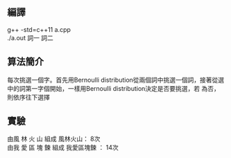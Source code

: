  ## 編譯
 
 g++ -std=c++11 a.cpp   
 ./a.out 詞一 詞二

 ## 算法簡介
 
 每次挑選一個字。首先用Bernoulli distribution從兩個詞中挑選一個詞，接著從選中的詞第一字個開始，一樣用Bernoulli distribution決定是否要挑選，若
 為否，則依序往下選擇
 
 
 
 ## 實驗
 
 
 由風 林 火 山 組成 風林火山： 8次  
 由我 愛 區 塊 鍊 組成 我愛區塊鍊 ： 14次
 
 
 
 
